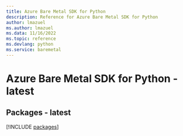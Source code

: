 ```yaml
---
title: Azure Bare Metal SDK for Python
description: Reference for Azure Bare Metal SDK for Python
author: lmazuel
ms.author: lmazuel
ms.data: 11/16/2022
ms.topic: reference
ms.devlang: python
ms.service: baremetal
---
```

# Azure Bare Metal SDK for Python - latest
## Packages - latest
[!INCLUDE [packages](bare-metal-index.md)]